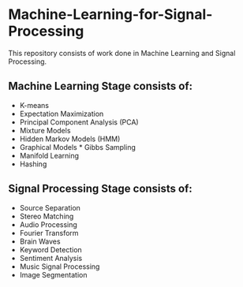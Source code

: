 # Machine-Learning-for-Signal-Processing
This repository consists of work done in Machine Learning and Signal Processing.  

## Machine Learning Stage consists of: 
* K-means 
* Expectation Maximization 
* Principal Component Analysis (PCA) 
* Mixture Models 
* Hidden Markov Models (HMM) 
* Graphical Models * Gibbs Sampling 
* Manifold Learning 
* Hashing   

## Signal Processing Stage consists of: 
* Source Separation 
* Stereo Matching 
* Audio Processing 
* Fourier Transform 
* Brain Waves 
* Keyword Detection 
* Sentiment Analysis 
* Music Signal Processing 
* Image Segmentation
